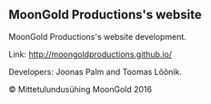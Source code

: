 ## MoonGold Productions's website

MoonGold Productions's website development.

Link: http://moongoldproductions.github.io/

Developers: Joonas Palm and Toomas Lõõnik.

© Mittetulundusühing MoonGold 2016
